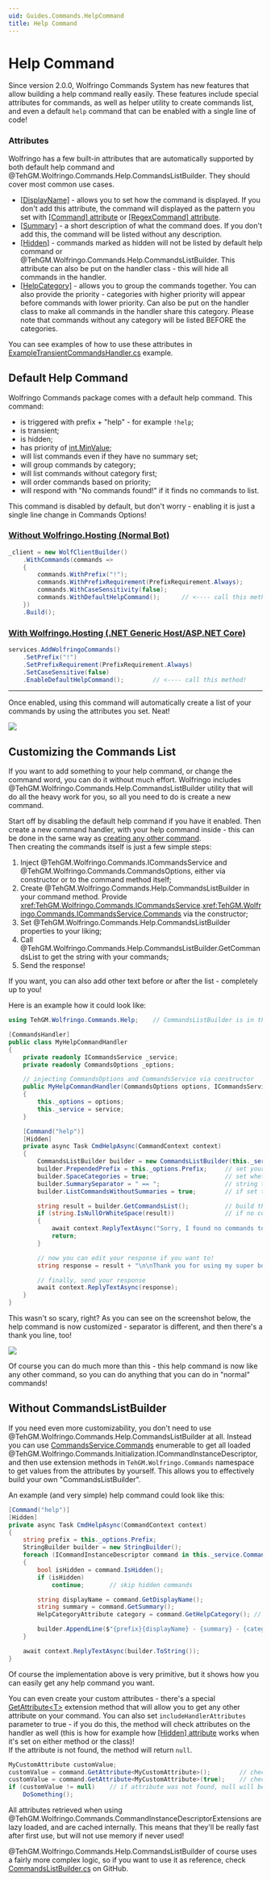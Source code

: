 ```yaml
---
uid: Guides.Commands.HelpCommand
title: Help Command
---
```


# Help Command
Since version 2.0.0, Wolfringo Commands System has new features that allow building a help command really easily. These features include special attributes for commands, as well as helper utility to create commands list, and even a default `help` command that can be enabled with a single line of code!

### Attributes
Wolfringo has a few built-in attributes that are automatically supported by both default help command and @TehGM.Wolfringo.Commands.Help.CommandsListBuilder. They should cover most common use cases.
- [\[DisplayName\]](xref:TehGM.Wolfringo.Commands.DisplayNameAttribute) - allows you to set how the command is displayed. If you don't add this attribute, the command will displayed as the pattern you set with [\[Command\] attribute](xref:TehGM.Wolfringo.Commands.CommandAttribute) or [\[RegexCommand\] attribute](xref:TehGM.Wolfringo.Commands.RegexCommandAttribute).
- [\[Summary\]](xref:TehGM.Wolfringo.Commands.SummaryAttribute) - a short description of what the command does. If you don't add this, the command will be listed without any description.
- [\[Hidden\]](xref:TehGM.Wolfringo.Commands.HiddenAttribute) - commands marked as hidden will not be listed by default help command or @TehGM.Wolfringo.Commands.Help.CommandsListBuilder. This attribute can also be put on the handler class - this will hide all commands in the handler.
- [\[HelpCategory\]](xref:TehGM.Wolfringo.Commands.HelpCategoryAttribute) - allows you to group the commands together. You can also provide the priority - categories with higher priority will appear before commands with lower priority. Can also be put on the handler class to make all commands in the handler share this category. Please note that commands without any category will be listed BEFORE the categories.

You can see examples of how to use these attributes in [ExampleTransientCommandsHandler.cs](https://github.com/TehGM/Wolfringo/tree/master/Examples/SimpleCommandsBot/ExampleTransientCommandsHandler.cs) example.

## Default Help Command
Wolfringo Commands package comes with a default help command. This command:
- is triggered with prefix + "help" - for example `!help`;
- is transient;
- is hidden;
- has priority of [int.MinValue](xref:System.Int32.MinValue);
- will list commands even if they have no summary set;
- will group commands by category;
- will list commands without category first;
- will order commands based on priority;
- will respond with "No commands found!" if it finds no commands to list.

This command is disabled by default, but don't worry - enabling it is just a single line change in Commands Options!

### [Without Wolfringo.Hosting (Normal Bot)](#tab/connecting-normal-bot)
```csharp
_client = new WolfClientBuilder()
    .WithCommands(commands =>
    {
        commands.WithPrefix("!");
        commands.WithPrefixRequirement(PrefixRequirement.Always);
        commands.WithCaseSensitivity(false);
        commands.WithDefaultHelpCommand();      // <---- call this method!
    })
    .Build();
```

### [With Wolfringo.Hosting (.NET Generic Host/ASP.NET Core)](#tab/connecting-hosted-bot)
```csharp
services.AddWolfringoCommands()
    .SetPrefix("!")           
    .SetPrefixRequirement(PrefixRequirement.Always)
    .SetCaseSensitive(false)
    .EnableDefaultHelpCommand();        // <---- call this method!
```
***

Once enabled, using this command will automatically create a list of your commands by using the attributes you set. Neat!

![](/_images/guides/help-command-1.png)

## Customizing the Commands List
If you want to add something to your help command, or change the command word, you can do it without much effort. Wolfringo includes @TehGM.Wolfringo.Commands.Help.CommandsListBuilder utility that will do all the heavy work for you, so all you need to do is create a new command.

Start off by disabling the default help command if you have it enabled. Then create a new command handler, with your help command inside - this can be done in the same way as [creating any other command](xref:Guides.Commands.Handlers).  
Then creating the commands itself is just a few simple steps:
1. Inject @TehGM.Wolfringo.Commands.ICommandsService and @TehGM.Wolfringo.Commands.CommandsOptions, either via constructor or to the command method itself;
2. Create @TehGM.Wolfringo.Commands.Help.CommandsListBuilder in your command method. Provide <xref:TehGM.Wolfringo.Commands.ICommandsService>.<xref:TehGM.Wolfringo.Commands.ICommandsService.Commands> via the constructor;
3. Set @TehGM.Wolfringo.Commands.Help.CommandsListBuilder properties to your liking;
4. Call @TehGM.Wolfringo.Commands.Help.CommandsListBuilder.GetCommandsList to get the string with your commands;
5. Send the response!

If you want, you can also add other text before or after the list - completely up to you!

Here is an example how it could look like:
```csharp
using TehGM.Wolfringo.Commands.Help;    // CommandsListBuilder is in this namespace

[CommandsHandler]
public class MyHelpCommandHandler
{
    private readonly ICommandsService _service;
    private readonly CommandsOptions _options;

    // injecting CommandsOptions and CommandsService via constructor
    public MyHelpCommandHandler(CommandsOptions options, ICommandsService service)
    {
        this._options = options;
        this._service = service;
    }

    [Command("help")]
    [Hidden]
    private async Task CmdHelpAsync(CommandContext context)
    {
        CommandsListBuilder builder = new CommandsListBuilder(this._service.Commands);   // create builder
        builder.PrependedPrefix = this._options.Prefix;     // set your prefix - here using the value from CommandsOptions
        builder.SpaceCategories = true;                     // set whether there should be additional spaces between categories
        builder.SummarySeparator = " == ";                  // string that separates command name and summary. Default is "    - " (4 spaces, dash, and one more space).
        builder.ListCommandsWithoutSummaries = true;        // if set to false, commands without [Summary] set will not be listed

        string result = builder.GetCommandsList();          // build the list
        if (string.IsNullOrWhiteSpace(result))              // if no commands found, the result will be empty
        {
            await context.ReplyTextAsync("Sorry, I found no commands to list! :( ");
            return;
        }

        // now you can edit your response if you want to!
        string response = result + "\n\nThank you for using my super bot!";

        // finally, send your response
        await context.ReplyTextAsync(response);
    }
}
```

This wasn't so scary, right? As you can see on the screenshot below, the help command is now customized - separator is different, and then there's a thank you line, too!

![](/_images/guides/help-command-2.png)

Of course you can do much more than this - this help command is now like any other command, so you can do anything that you can do in "normal" commands!

## Without CommandsListBuilder
If you need even more customizability, you don't need to use @TehGM.Wolfringo.Commands.Help.CommandsListBuilder at all. Instead you can use [CommandsService.Commands](xref:TehGM.Wolfringo.Commands.ICommandsService.Commands) enumerable to get all loaded @TehGM.Wolfringo.Commands.Initialization.ICommandInstanceDescriptor, and then use extension methods in `TehGM.Wolfringo.Commands` namespace to get values from the attributes by yourself. This allows you to effectively build your own "CommandsListBuilder".

An example (and very simple) help command could look like this:
```csharp
[Command("help")]
[Hidden]
private async Task CmdHelpAsync(CommandContext context)
{
    string prefix = this._options.Prefix;
    StringBuilder builder = new StringBuilder();
    foreach (ICommandInstanceDescriptor command in this._service.Commands)
    {
        bool isHidden = command.IsHidden();
        if (isHidden)
            continue;       // skip hidden commands

        string displayName = command.GetDisplayName();
        string summary = command.GetSummary();
        HelpCategoryAttribute category = command.GetHelpCategory(); // note - will return null if attribute is not present

        builder.AppendLine($"{prefix}{displayName} - {summary} - {category?.Name}");
    }

    await context.ReplyTextAsync(builder.ToString());
}
```

Of course the implementation above is very primitive, but it shows how you can easily get any help command you want.

You can even create your custom attributes - there's a special [GetAttribute\<T\>](xref:TehGM.Wolfringo.Commands.CommandInstanceDescriptorExtensions.GetAttribute``1(TehGM.Wolfringo.Commands.Initialization.ICommandInstanceDescriptor,System.Boolean)) extension method that will allow you to get any other attribute on your command. You can also set `includeHandlerAttributes` parameter to true - if you do this, the method will check attributes on the handler as well (this is how for example how [\[Hidden\] attribute](xref:TehGM.Wolfringo.Commands.HiddenAttribute) works when it's set on either method or the class)!  
If the attribute is not found, the method will return `null`.
```csharp
MyCustomAttribute customValue;
customValue = command.GetAttribute<MyCustomAttribute>();        // checks method only
customValue = command.GetAttribute<MyCustomAttribute>(true);    // checks method, and if not found, then handler class
if (customValue != null)    // if attribute was not found, null will be returned
    DoSomething();
```

All attributes retrieved when using @TehGM.Wolfringo.Commands.CommandInstanceDescriptorExtensions are lazy loaded, and are cached internally. This means that they'll be really fast after first use, but will not use memory if never used!

@TehGM.Wolfringo.Commands.Help.CommandsListBuilder of course uses a fairly more complex logic, so if you want to use it as reference, check [CommandsListBuilder.cs](https://github.com/TehGM/Wolfringo/blob/master/Wolfringo.Commands/Help/CommandsListBuilder.cs) on GitHub.